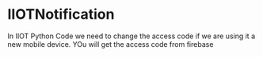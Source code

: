 # IIOTNotification


In IIOT Python Code we need to change the access code if we are using it a new mobile device. 
YOu will get the access code from firebase
